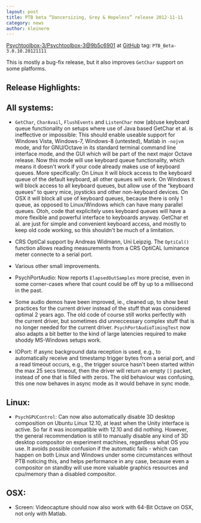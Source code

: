 ```yaml
---
layout: post
title: PTB beta “Dancersizing, Grey & Hopeless” release 2012-11-11
category: news
author: kleinerm
---
```


[Psychtoolbox-3/Psychtoolbox-3@9b5c6901][commit] at [GitHub](https://github.com/Psychtoolbox-3/Psychtoolbox-3)
tag: `PTB_Beta-3.0.10.20121111`

This is mostly a bug-fix release, but it also improves `GetChar` support on
some platforms.

Release Highlights:
-------------------

All systems:
------------

* `GetChar`, `CharAvail`, `FlushEvents` and `ListenChar` now (ab)use keyboard
  queue functionality on setups where use of Java based GetChar et al. is
  ineffective or impossible: This should enable useable support for Windows
  Vista, Windows-7, Windows-8 (untested), Matlab in `-nojvm` mode, and for
  GNU/Octave in its standard terminal command line interface mode, and the GUI
  which will be part of the next major Octave release. Now this mode will use
  keyboard queue functionality, which means it doesn't work if your code
  already makes use of keyboard queues. More specifically: On Linux it will
  block access to the keyboard queue of the default keyboard, all other queues
  will work. On Windows it will block access to all keyboard queues, but allow
  use of the “keyboard queues” to query mice, joysticks and other non-keyboard
  devices. On OSX it will block all use of keyboard queues, because there is
  only 1 queue, as opposed to Linux/Windows which can have many parallel
  queues. Otoh, code that explicitely uses keyboard queues will have a more
  flexible and powerful interface to keyboards anyway. GetChar et al. are just
  for simple and convenient keyboard access, and mostly to keep old code
  working, so this shouldn't be much of a limitation.

* CRS OptiCal support by Andreas Widmann, Uni Leipzig. The `OptiCal()` function
  allows reading measurements from a CRS OptiCAL luminance meter connecte to a
  serial port.

* Various other small improvements.

* PsychPortAudio: Now reports `ElapsedOutSamples` more precise, even in some
  corner-cases where that count could be off by up to a millisecond in the
  past.

* Some audio demos have been improved, ie., cleaned up, to show best practices
  for the current driver instead of the stuff that was considered optimal 2
  years ago. The old code of course still works perfectly with the current
  driver, but sometimes did unneccessary complex stuff that is no longer needed
  for the current driver. `PsychPortAudioTimingTest` now also adapts a bit better
  to the kind of large latencies required to make shoddy MS-Windows setups
  work.

* IOPort: If async background data reception is used, e.g., to automatically
  receive and timestamp trigger bytes from a serial port, and a read timeout
  occurs, e.g., the trigger source hasn't been started within the max 25 secs
  timeout, then the driver will return an empty `[]` packet, instead of one that
  is filled with zeros. The old behaviour was confusing, this one now behaves
  in async mode as it would behave in sync mode.

Linux:
------

* `PsychGPUControl`: Can now also automatically disable 3D desktop composition
  on Ubuntu Linux 12.10, at least when the Unity interface is active. So far it
  was incompatible with 12.10 and did nothing. However, the general
  recommendation is still to manually disable any kind of 3D desktop compositor
  on experiment machines, regardless what OS you use. It avoids possible
  confusion if the automatic fails - which can happen on both Linux and Windows
  under some circumstances without PTB noticing this, and helps performance in
  any case, because even a compositor on standby will use more valuable
  graphics resources and cpu/memory than a disabled compositor.

OSX:
----

* Screen: Videocapture should now also work with 64-Bit Octave on OSX, not only
  with Matlab.

[commit]: https://github.com/Psychtoolbox-3/Psychtoolbox-3/commit/9b5c690196bb818107414eba2fa96f3be2170dd7
